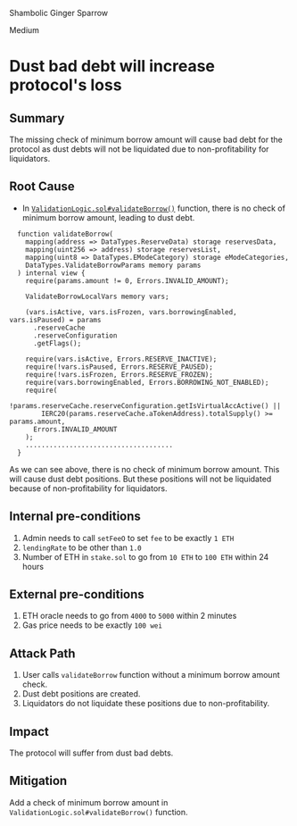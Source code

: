 Shambolic Ginger Sparrow

Medium

# Dust bad debt will increase protocol's loss


## Summary
The missing check of minimum borrow amount will cause bad debt for the protocol as dust debts will not be liquidated due to non-profitability for liquidators.

## Root Cause
- In [`ValidationLogic.sol#validateBorrow()`](https://github.com/sherlock-audit/2025-01-aave-v3-3/blob/main/aave-v3-origin/src/contracts/protocol/libraries/logic/ValidationLogic.sol#L137-L278) function, there is no check of minimum borrow amount, leading to dust debt.
```solidity
  function validateBorrow(
    mapping(address => DataTypes.ReserveData) storage reservesData,
    mapping(uint256 => address) storage reservesList,
    mapping(uint8 => DataTypes.EModeCategory) storage eModeCategories,
    DataTypes.ValidateBorrowParams memory params
  ) internal view {
    require(params.amount != 0, Errors.INVALID_AMOUNT);

    ValidateBorrowLocalVars memory vars;

    (vars.isActive, vars.isFrozen, vars.borrowingEnabled, vars.isPaused) = params
      .reserveCache
      .reserveConfiguration
      .getFlags();

    require(vars.isActive, Errors.RESERVE_INACTIVE);
    require(!vars.isPaused, Errors.RESERVE_PAUSED);
    require(!vars.isFrozen, Errors.RESERVE_FROZEN);
    require(vars.borrowingEnabled, Errors.BORROWING_NOT_ENABLED);
    require(
      !params.reserveCache.reserveConfiguration.getIsVirtualAccActive() ||
        IERC20(params.reserveCache.aTokenAddress).totalSupply() >= params.amount,
      Errors.INVALID_AMOUNT
    );
    .....................................
  }
```
As we can see above, there is no check of minimum borrow amount. This will cause dust debt positions. But these positions will not be liquidated because of non-profitability for liquidators.

## Internal pre-conditions
1. Admin needs to call `setFeeO` to set `fee` to be exactly `1 ETH`
2. `lendingRate` to be other than `1.0`
3. Number of ETH in `stake.sol` to go from `10 ETH` to `100 ETH` within 24 hours

## External pre-conditions
1. ETH oracle needs to go from `4000` to `5000` within 2 minutes
2. Gas price needs to be exactly `100 wei`

## Attack Path
1. User calls `validateBorrow` function without a minimum borrow amount check.
2. Dust debt positions are created.
3. Liquidators do not liquidate these positions due to non-profitability.

## Impact
The protocol will suffer from dust bad debts.

## Mitigation
Add a check of minimum borrow amount in `ValidationLogic.sol#validateBorrow()` function.
